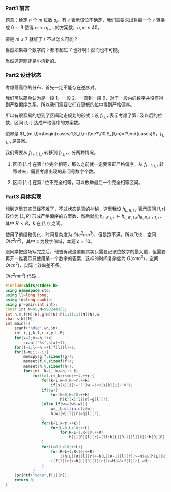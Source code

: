 ### Part1 前言

题意：给定 $n$ 个 $m$ 位数 $a_i$，有 `?` 表示该位不确定，我们需要求出将每一个 `?` 转换成 $0\sim9$ 使得 $a_i<a_{i+1}$ 的方案数，$n,m\le40$。

要是 $m\le7$ 就好了！不过怎么可能？

当然如果每个数字的 `?` 都不超过 $7$ 也好啊！然而也不可能。

当然这道题还是小清新的。

### Part2 设计状态

考虑最高位的分布，首先一定不能存在逆序对。

我们可以简单认为是一段 $1$，一段 $2$，一直到一段 $9$，对于一段内的数字并没有得到严格偏序关系，所以我们需要它们在更低的位中得到严格偏序。

所以有很容易的想到了区间动态规划的形式：设 $f_{i,l,r}$ 表示考虑了第 $i$ 及以后的位数，区间 $[l,r]$ 达成严格偏序的方案数。

边界是 $f_{m,l,l}=\begin{cases}1,S_{l,m}\ne?\\10,S_{l,m}=?\end{cases}$，$f_{1,1,n}$ 是答案。

我们需要从 $f_{i+1,l,r}$ 转移到 $f_{i,l,r}$，分两种情况。

1. 区间 $[l,r]$ 在第 $i$ 位完全相等，那么之前就一定要保证严格偏序，从 $f_{i+1,l,r}$ 转移过来，需要考虑出现的非问号数字个数。

2. 区间 $[l,r]$ 在第 $i$ 位不完全相等，可以枚举最后一个完全相等区间。

### Part3 具体实现

想到这里其实已经不难了，不过状态是真的神秘，这里我设 $h_{L,R,l,r}$ 表示区间 $[l,r]$ 该位为 $[L,R]$ 形成严格偏序的方案数，然后就能 $h_{L,R,l,r}\leftarrow h_{L,R',l,k}h_{R,R,k+1,r}$，其中 $R'<R$，$k$ 在 $[l,r)$ 之间。

使用了前缀和优化，时间复杂度为 $O(c^2mn^3)$，但是跑不满，所以飞快，空间 $O(c^2n^2)$，其中 $c$ 为数字值域，本题 $c=10$。

跟同学把这场写完之后，他告诉我这道题其实只需要记该位数字的最大值，但需要再开一维表示只使用某一个数字的答案，这样的时间复杂度为 $O(cmn^3)$，空间 $O(cn^2)$，实际上效率差不多。

$O(c^2mn^3)$ 代码：
```cpp
#include<bits/stdc++.h>
using namespace std;
using ll=long long;
using ld=long double;
using pr=pair<int,int>;
const int N=45,M=998244353;
int n,m,f[N][N],g[N][N],h[11][11][N][N],w;
char s[N][N];
int main(){
    scanf("%d%d",&n,&m);
    int i,j,k,l,r,x,y,L,R;
    for(x=1;x<=n;++x)
        scanf("%s",s[x]+1);
    for(l=1;l<=n;++l)f[l][l]=1;
    for(i=m;i;--i){
        memcpy(g,f,sizeof(g));
        memset(f,0,sizeof(f));
        memset(h,0,sizeof(h));
        for(int _k=1;_k<=n;++_k)
            for(l=1,r=_k;r<=n;++l,++r){
                for(k=l,w=0;k<=r;++k)
                    if(s[k][i]!='?')w|=1<<(s[k][i]-'0');
                if(!w){
                    for(k=0;k<10;++k)
                        h[k][k][l][r]=g[l][r];
                }else if(w==(w&-w)){
                    w=__builtin_ctz(w);
                    h[w][w][l][r]=g[l][r];
                }
                for(k=l;k<r;++k){
                    for(L=0;L<10;++L)
                        for(R=L+1;R<10;++R)
                            h[L][R][l][r]=(ll(h[L][R-1][l][k])*h[R][R][k+1][r]+h[L][R][l][r])%M;
                }
                for(L=0;L<10;++L){
                    for(R=L+1;R<10;++R)
                        ((h[L][R][l][r]+=h[L][R-1][l][r])>=M)&&(h[L][R][l][r]-=M);
                    ((f[l][r]+=h[L][9][l][r])>=M)&&(f[l][r]-=M);
                }
            }
    }printf("%d\n",f[1][n]);
    return 0;
}
```